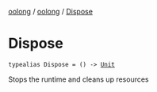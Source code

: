 [oolong](../index.md) / [oolong](index.md) / [Dispose](./-dispose.md)

# Dispose

`typealias Dispose = () -> `[`Unit`](https://kotlinlang.org/api/latest/jvm/stdlib/kotlin/-unit/index.html)

Stops the runtime and cleans up resources

